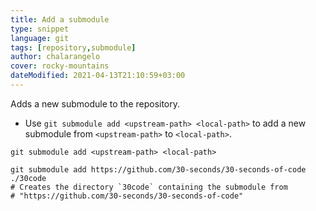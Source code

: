 ```yaml
---
title: Add a submodule
type: snippet
language: git
tags: [repository,submodule]
author: chalarangelo
cover: rocky-mountains
dateModified: 2021-04-13T21:10:59+03:00
---
```


Adds a new submodule to the repository.

- Use `git submodule add <upstream-path> <local-path>` to add a new submodule from `<upstream-path>` to `<local-path>`.

```shell
git submodule add <upstream-path> <local-path>
```

```shell
git submodule add https://github.com/30-seconds/30-seconds-of-code ./30code
# Creates the directory `30code` containing the submodule from
# "https://github.com/30-seconds/30-seconds-of-code"
```
